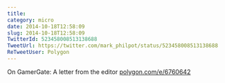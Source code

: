 ```yaml
---
title: 
category: micro
date: 2014-10-18T12:58:09
slug: 2014-10-18T12:58:09
TwitterId: 523458008513138688
TweetUrl: https://twitter.com/mark_philpot/status/523458008513138688
ReTweetUser: Polygon
---
```


<i class="fa fa-retweet" aria-hidden="true"></i> On GamerGate: A letter from the editor [polygon.com/e/6760642](http://polygon.com/e/6760642)